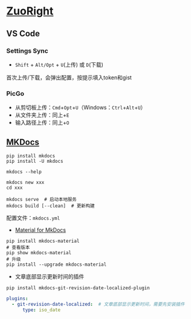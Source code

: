 # [ZuoRight](http://zuoright.com)

## VS Code

### Settings Sync

- `Shift` + `Alt/Opt` + `U`(上传) 或 `D`(下载)

首次上传/下载，会弹出配置，按提示填入token和gist

### PicGo

- 从剪切板上传：`Cmd`+`Opt`+`U`（Windows：`Ctrl`+`Alt`+`U`）
- 从文件夹上传：同上+`E`
- 输入路径上传：同上+`O`

## [MKDocs](https://www.mkdocs.org/)

```shell
pip install mkdocs
pip install -U mkdocs

mkdocs --help

mkdocs new xxx
cd xxx

mkdocs serve  # 启动本地服务
mkdocs build [--clean]  # 更新构建
```

配置文件：`mkdocs.yml`

- [Material for MkDocs](https://squidfunk.github.io/mkdocs-material/setup/changing-the-colors/)

```shell
pip install mkdocs-material
# 查看版本
pip show mkdocs-material
# 升级
pip install --upgrade mkdocs-material
```

- 文章底部显示更新时间的插件

`pip install mkdocs-git-revision-date-localized-plugin`

```yaml
plugins:
  - git-revision-date-localized:  # 文章底部显示更新时间，需要先安装插件
      type: iso_date
```

